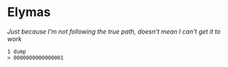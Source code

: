 Elymas
======

*Just because I'm not following the true path, doesn't mean I can't get it to work*

    1 dump
    > 0000000000000001


